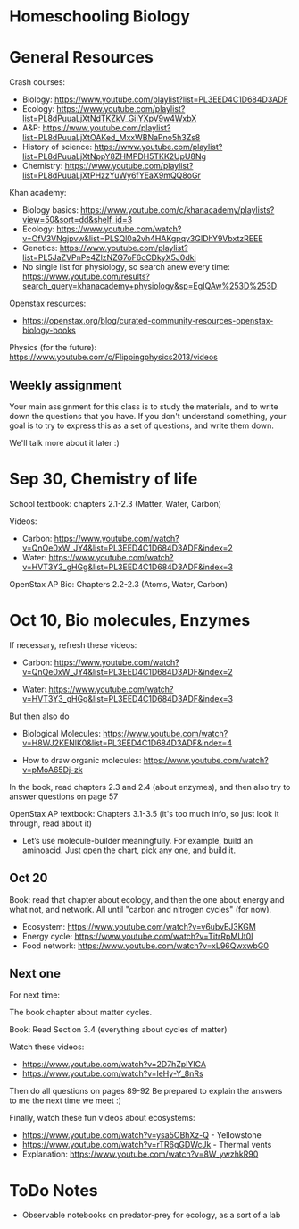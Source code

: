 # Homeschooling Biology

# General Resources

Crash courses:

* Biology: https://www.youtube.com/playlist?list=PL3EED4C1D684D3ADF
* Ecology: https://www.youtube.com/playlist?list=PL8dPuuaLjXtNdTKZkV_GiIYXpV9w4WxbX
* A&P: https://www.youtube.com/playlist?list=PL8dPuuaLjXtOAKed_MxxWBNaPno5h3Zs8
* History of science: https://www.youtube.com/playlist?list=PL8dPuuaLjXtNppY8ZHMPDH5TKK2UpU8Ng
* Chemistry: https://www.youtube.com/playlist?list=PL8dPuuaLjXtPHzzYuWy6fYEaX9mQQ8oGr

Khan academy:

* Biology basics: https://www.youtube.com/c/khanacademy/playlists?view=50&sort=dd&shelf_id=3
* Ecology: https://www.youtube.com/watch?v=OfV3VNgjpvw&list=PLSQl0a2vh4HAKgpqy3GIDhY9VbxtzREEE
* Genetics: https://www.youtube.com/playlist?list=PL5JaZVPnPe4ZlzNZG7oF6cCDkyX5J0dki
* No single list for physiology, so search anew every time: https://www.youtube.com/results?search_query=khanacademy+physiology&sp=EgIQAw%253D%253D

Openstax resources:

* https://openstax.org/blog/curated-community-resources-openstax-biology-books

Physics (for the future): https://www.youtube.com/c/Flippingphysics2013/videos

## Weekly assignment

Your main assignment for this class is to study the materials, and to write down the questions that you have. If you don't understand something, your goal is to try to express this as a set of questions, and write them down.

We'll talk more about it later :)

# Sep 30, Chemistry of life

School textbook: chapters 2.1-2.3 (Matter, Water, Carbon)

Videos:	

* Carbon: https://www.youtube.com/watch?v=QnQe0xW_JY4&list=PL3EED4C1D684D3ADF&index=2
* Water: https://www.youtube.com/watch?v=HVT3Y3_gHGg&list=PL3EED4C1D684D3ADF&index=3

OpenStax AP Bio: Chapters 2.2-2.3 (Atoms, Water, Carbon)

# Oct 10, Bio molecules, Enzymes

If necessary, refresh these videos:

* Carbon: https://www.youtube.com/watch?v=QnQe0xW_JY4&list=PL3EED4C1D684D3ADF&index=2

* Water: https://www.youtube.com/watch?v=HVT3Y3_gHGg&list=PL3EED4C1D684D3ADF&index=3

But then also do 

* Biological Molecules: https://www.youtube.com/watch?v=H8WJ2KENlK0&list=PL3EED4C1D684D3ADF&index=4

* How to draw organic molecules: https://www.youtube.com/watch?v=pMoA65Dj-zk

In the book, read chapters 2.3 and 2.4 (about enzymes), and then also try to answer questions on page 57

OpenStax AP textbook: Chapters 3.1-3.5 (it's too much info, so just look it through, read about it)

- Let’s use molecule-builder meaningfully. For example, build an aminoacid. Just open the chart, pick any one, and build it.

## Oct 20

Book: read that chapter about ecology, and then the one about energy and what not, and network. All until "carbon and nitrogen cycles" (for now).

- Ecosystem: https://www.youtube.com/watch?v=v6ubvEJ3KGM
- Energy cycle: https://www.youtube.com/watch?v=TitrRpMUt0I
- Food network: https://www.youtube.com/watch?v=xL96QwxwbG0

## Next one

For next time:

The book chapter about matter cycles.

Book: Read Section 3.4 (everything about cycles of matter)

Watch these videos:
* https://www.youtube.com/watch?v=2D7hZpIYlCA
* https://www.youtube.com/watch?v=leHy-Y_8nRs

Then do all questions on pages 89-92
Be prepared to explain the answers to me the next time we meet :)

Finally, watch these fun videos about ecosystems:
* https://www.youtube.com/watch?v=ysa5OBhXz-Q - Yellowstone
* https://www.youtube.com/watch?v=rTR6gGDWcJk - Thermal vents
* Explanation: https://www.youtube.com/watch?v=8W_ywzhkR90

# ToDo Notes

- Observable notebooks on predator-prey for ecology, as a sort of a lab